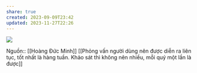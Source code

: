 ```yaml
---
share: true
created: 2023-09-09T23:42
updated: 2023-11-27T22:26
---
```

![](https://i.imgur.com/lE5pZFO.png)

Nguồn:: [[Hoàng Đức Minh]]
[[Phỏng vấn người dùng nên được diễn ra liên tục, tốt nhất là hàng tuần. Khảo sát thì không nên nhiều, mỗi quý một lần là được]]